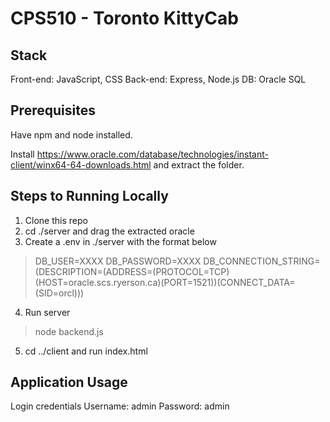 # CPS510 - Toronto KittyCab
## Stack
Front-end: JavaScript, CSS
Back-end: Express, Node.js
DB: Oracle SQL

## Prerequisites
Have npm and node installed.

Install https://www.oracle.com/database/technologies/instant-client/winx64-64-downloads.html and extract the folder.

## Steps to Running Locally
1. Clone this repo
2. cd ./server and drag the extracted oracle
3. Create a .env in ./server with the format below
>DB_USER=XXXX
>DB_PASSWORD=XXXX
>DB_CONNECTION_STRING=(DESCRIPTION=(ADDRESS=(PROTOCOL=TCP)(HOST=oracle.scs.ryerson.ca)(PORT=1521))(CONNECT_DATA=(SID=orcl)))
4. Run server
>node backend.js
5. cd ../client and run index.html

## Application Usage
Login credentials
Username: admin
Password: admin
